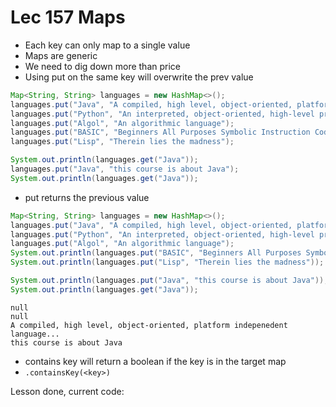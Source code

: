 # Lec 157 Maps
* Each key can only map to a single value
* Maps are generic
* We need to dig down more than price 
* Using put on the same key will overwrite the prev value
```java
Map<String, String> languages = new HashMap<>();
languages.put("Java", "A compiled, high level, object-oriented, platform indepenedent language...");
languages.put("Python", "An interpreted, object-oriented, high-level programming language");
languages.put("Algol", "An algorithmic language");
languages.put("BASIC", "Beginners All Purposes Symbolic Instruction Code");
languages.put("Lisp", "Therein lies the madness");

System.out.println(languages.get("Java"));
languages.put("Java", "this course is about Java");
System.out.println(languages.get("Java"));
```
* put returns the previous value

```java
Map<String, String> languages = new HashMap<>();
languages.put("Java", "A compiled, high level, object-oriented, platform indepenedent language...");
languages.put("Python", "An interpreted, object-oriented, high-level programming language");
languages.put("Algol", "An algorithmic language");
System.out.println(languages.put("BASIC", "Beginners All Purposes Symbolic Instruction Code"));
System.out.println(languages.put("Lisp", "Therein lies the madness"));

System.out.println(languages.put("Java", "this course is about Java"));
System.out.println(languages.get("Java"));
```
```
null
null
A compiled, high level, object-oriented, platform indepenedent language...
this course is about Java
```
* contains key will return a boolean if the key is in the target map
* `.containsKey(<key>)`

Lesson done, current code:
```java


